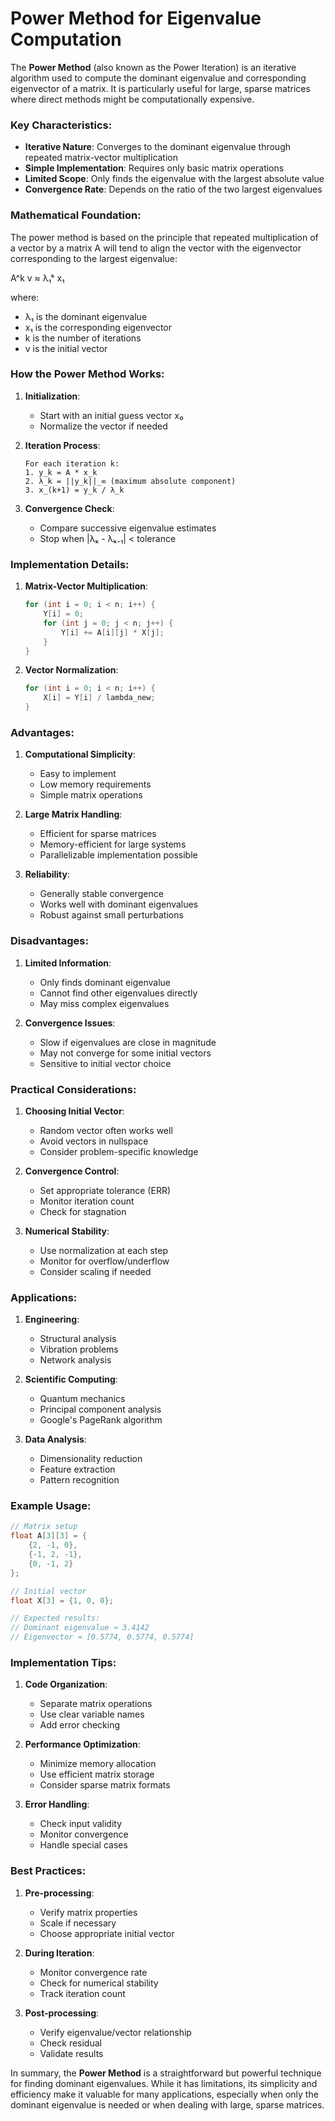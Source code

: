 # Power Method for Eigenvalue Computation

The **Power Method** (also known as the Power Iteration) is an iterative algorithm used to compute the dominant eigenvalue and corresponding eigenvector of a matrix. It is particularly useful for large, sparse matrices where direct methods might be computationally expensive.

### Key Characteristics:

- **Iterative Nature**: Converges to the dominant eigenvalue through repeated matrix-vector multiplication
- **Simple Implementation**: Requires only basic matrix operations
- **Limited Scope**: Only finds the eigenvalue with the largest absolute value
- **Convergence Rate**: Depends on the ratio of the two largest eigenvalues

### Mathematical Foundation:

The power method is based on the principle that repeated multiplication of a vector by a matrix A will tend to align the vector with the eigenvector corresponding to the largest eigenvalue:

A^k v ≈ λ₁ᵏ x₁

where:
- λ₁ is the dominant eigenvalue
- x₁ is the corresponding eigenvector
- k is the number of iterations
- v is the initial vector

### How the Power Method Works:

1. **Initialization**:
   - Start with an initial guess vector x₀
   - Normalize the vector if needed

2. **Iteration Process**:
   ```
   For each iteration k:
   1. y_k = A * x_k
   2. λ_k = ||y_k||_∞ (maximum absolute component)
   3. x_(k+1) = y_k / λ_k
   ```

3. **Convergence Check**:
   - Compare successive eigenvalue estimates
   - Stop when |λₖ - λₖ₋₁| < tolerance

### Implementation Details:

1. **Matrix-Vector Multiplication**:
   ```c
   for (int i = 0; i < n; i++) {
       Y[i] = 0;
       for (int j = 0; j < n; j++) {
           Y[i] += A[i][j] * X[j];
       }
   }
   ```

2. **Vector Normalization**:
   ```c
   for (int i = 0; i < n; i++) {
       X[i] = Y[i] / lambda_new;
   }
   ```

### Advantages:

1. **Computational Simplicity**:
   - Easy to implement
   - Low memory requirements
   - Simple matrix operations

2. **Large Matrix Handling**:
   - Efficient for sparse matrices
   - Memory-efficient for large systems
   - Parallelizable implementation possible

3. **Reliability**:
   - Generally stable convergence
   - Works well with dominant eigenvalues
   - Robust against small perturbations

### Disadvantages:

1. **Limited Information**:
   - Only finds dominant eigenvalue
   - Cannot find other eigenvalues directly
   - May miss complex eigenvalues

2. **Convergence Issues**:
   - Slow if eigenvalues are close in magnitude
   - May not converge for some initial vectors
   - Sensitive to initial vector choice

### Practical Considerations:

1. **Choosing Initial Vector**:
   - Random vector often works well
   - Avoid vectors in nullspace
   - Consider problem-specific knowledge

2. **Convergence Control**:
   - Set appropriate tolerance (ERR)
   - Monitor iteration count
   - Check for stagnation

3. **Numerical Stability**:
   - Use normalization at each step
   - Monitor for overflow/underflow
   - Consider scaling if needed

### Applications:

1. **Engineering**:
   - Structural analysis
   - Vibration problems
   - Network analysis

2. **Scientific Computing**:
   - Quantum mechanics
   - Principal component analysis
   - Google's PageRank algorithm

3. **Data Analysis**:
   - Dimensionality reduction
   - Feature extraction
   - Pattern recognition

### Example Usage:

```c
// Matrix setup
float A[3][3] = {
    {2, -1, 0},
    {-1, 2, -1},
    {0, -1, 2}
};

// Initial vector
float X[3] = {1, 0, 0};

// Expected results:
// Dominant eigenvalue ≈ 3.4142
// Eigenvector ≈ [0.5774, 0.5774, 0.5774]
```

### Implementation Tips:

1. **Code Organization**:
   - Separate matrix operations
   - Use clear variable names
   - Add error checking

2. **Performance Optimization**:
   - Minimize memory allocation
   - Use efficient matrix storage
   - Consider sparse matrix formats

3. **Error Handling**:
   - Check input validity
   - Monitor convergence
   - Handle special cases

### Best Practices:

1. **Pre-processing**:
   - Verify matrix properties
   - Scale if necessary
   - Choose appropriate initial vector

2. **During Iteration**:
   - Monitor convergence rate
   - Check for numerical stability
   - Track iteration count

3. **Post-processing**:
   - Verify eigenvalue/vector relationship
   - Check residual
   - Validate results

In summary, the **Power Method** is a straightforward but powerful technique for finding dominant eigenvalues. While it has limitations, its simplicity and efficiency make it valuable for many applications, especially when only the dominant eigenvalue is needed or when dealing with large, sparse matrices.